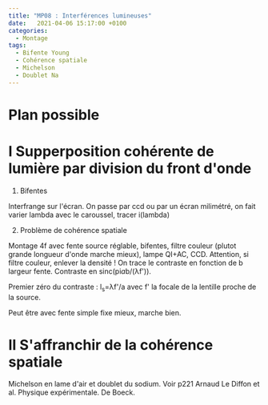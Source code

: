```yaml
---
title: "MP08 : Interférences lumineuses"
date:   2021-04-06 15:17:00 +0100
categories:
  - Montage
tags:
  - Bifente Young
  - Cohérence spatiale
  - Michelson
  - Doublet Na
---
```

# Plan possible

# I Supperposition cohérente de lumière par division du front d'onde
1) Bifentes

Interfrange sur l'écran. On passe par ccd ou par un écran milimétré, on fait varier lambda avec le caroussel, tracer i(lambda)

2) Problème de cohérence spatiale

Montage 4f avec fente source réglable, bifentes, filtre couleur (plutot grande longueur d'onde marche mieux), 
lampe QI+AC, CCD. Attention, si filtre couleur, enlever la densité ! On trace le contraste en fonction de b largeur fente. Contraste en sinc(pi*a*b/(&lambda;f')).

Premier zéro du contraste : l<sub>s</sub>=&lambda;f'/a avec f' la focale de la lentille proche de la source.

Peut être avec fente simple fixe mieux, marche bien.

# II S'affranchir de la cohérence spatiale

Michelson en lame d'air et doublet du sodium. Voir p221 Arnaud Le Diffon et al. Physique expérimentale. De Boeck.
